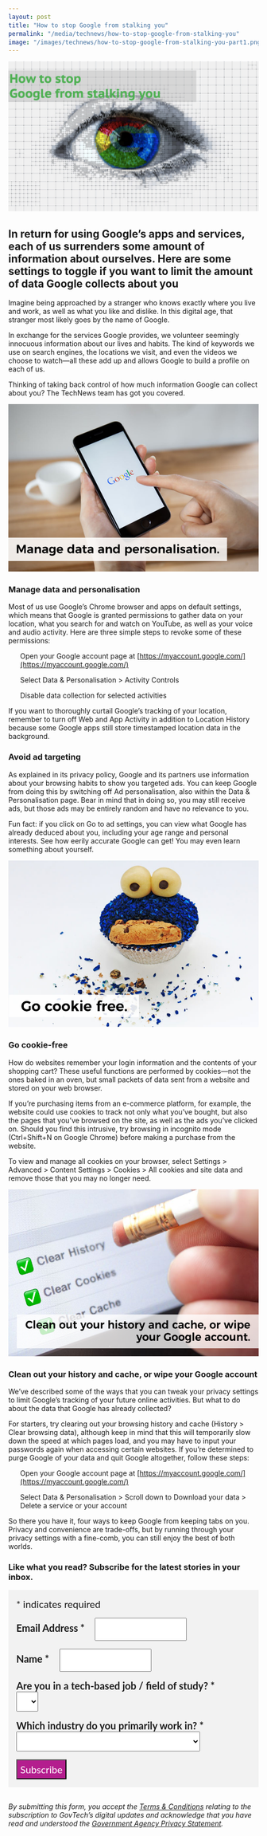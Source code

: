 ```yaml
---
layout: post
title: "How to stop Google from stalking you"
permalink: "/media/technews/how-to-stop-google-from-stalking-you"
image: "/images/technews/how-to-stop-google-from-stalking-you-part1.png"
---
```

     
![How to stop Google from stalking you](/images/technews/how-to-stop-google-from-stalking-you-part1.png)

In return for using Google’s apps and services, each of us surrenders some amount of information about ourselves. Here are some settings to toggle if you want to limit the amount of data Google collects about you
---

Imagine being approached by a stranger who knows exactly where you live and work, as well as what you like and dislike. In this digital age, that stranger most likely goes by the name of Google.

In exchange for the services Google provides, we volunteer seemingly innocuous information about our lives and habits. The kind of keywords we use on search engines, the locations we visit, and even the videos we choose to watch—all these add up and allows Google to build a profile on each of us. 

Thinking of taking back control of how much information Google can collect about you? The TechNews team has got you covered.

![How to stop Google from stalking you](/images/technews/how-to-stop-google-from-stalking-you-part2.png)

### **Manage data and personalisation**

Most of us use Google’s Chrome browser and apps on default settings, which means that Google is granted permissions to gather data on your location, what you search for and watch on YouTube, as well as your voice and audio activity. Here are three simple steps to revoke some of these permissions:

1. Open your Google account page at [https://myaccount.google.com/](https://myaccount.google.com/)

2. Select Data & Personalisation > Activity Controls

3. Disable data collection for selected activities

If you want to thoroughly curtail Google’s tracking of your location, remember to turn off Web and App Activity in addition to Location History because some Google apps still store timestamped location data in the background. 

### **Avoid ad targeting**

As explained in its privacy policy, Google and its partners use information about your browsing habits to show you targeted ads. You can keep Google from doing this by switching off Ad personalisation, also within the Data & Personalisation page. Bear in mind that in doing so, you may still receive ads, but those ads may be entirely random and have no relevance to you. 

Fun fact: if you click on Go to ad settings, you can view what Google has already deduced about you, including your age range and personal interests. See how eerily accurate Google can get! You may even learn something about yourself.  

![How to stop Google from stalking you](/images/technews/how-to-stop-google-from-stalking-you-part4.png)

### **Go cookie-free**

How do websites remember your login information and the contents of your shopping cart? These useful functions are performed by cookies—not the ones baked in an oven, but small packets of data sent from a website and stored on your web browser.

If you’re purchasing items from an e-commerce platform, for example, the website could use cookies to track not only what you’ve bought, but also the pages that you’ve browsed on the site, as well as the ads you’ve clicked on. Should you find this intrusive, try browsing in incognito mode (Ctrl+Shift+N on Google Chrome) before making a purchase from the website.

To view and manage all cookies on your browser, select Settings > Advanced > Content Settings > Cookies > All cookies and site data and remove those that you may no longer need.

![How to stop Google from stalking you](/images/technews/how-to-stop-google-from-stalking-you-part5.png)

### **Clean out your history and cache, or wipe your Google account**

We’ve described some of the ways that you can tweak your privacy settings to limit Google’s tracking of your future online activities. But what to do about the data that Google has already collected?
 
For starters, try clearing out your browsing history and cache (History > Clear browsing data), although keep in mind that this will temporarily slow down the speed at which pages load, and you may have to input your passwords again when accessing certain websites. If you’re determined to purge Google of your data and quit Google altogether, follow these steps:

1. Open your Google account page at [https://myaccount.google.com/](https://myaccount.google.com/)

2. Select Data & Personalisation > Scroll down to Download your data > Delete a service or your account

So there you have it, four ways to keep Google from keeping tabs on you. Privacy and convenience are trade-offs, but by running through your privacy settings with a fine-comb, you can still enjoy the best of both worlds. 


### **Like what you read? Subscribe for the latest stories in your inbox.**

<!-- Begin Mailchimp Signup Form -->
<link href="//cdn-images.mailchimp.com/embedcode/classic-10_7.css" rel="stylesheet" type="text/css">
<style type="text/css">
#mc_embed_signup {
	background: #f2f2f2; 
	clear: left; 
	font: 20px Lato,sans-serif;
	margin-bottom: 16px;
	padding: 16px;
	display: inline-block;
}
#mc_embed_signup .indicates-required {
        margin-bottom: 16px;
}
#mc_embed_signup .mc-field-group {
        margin-bottom: 16px;
	margin-right: 16px;
	width: inherit;
}
ul, li{
    list-style:none;
    list-style-type:none;
}
label {
        font-weight: bold;
	margin-bottom: 16px;
	margin-right: 16px;
}
input {
        height: 40px;
}
select {
        height: 40px;
}
option {
        font:20px Lato,sans-serif;
	height: 40px;
}
input[type='radio'] {
  height: 14px;
  width: 14px;
  vertical-align: middle;
  margin-right: 14px;
  margin-left: 4px;
}
#mc_embed_signup .button {
        background-color: #B41E8E;
	font:20px Lato,sans-serif;
        color: #ffffff;
}
#mc_embed_signup form {
    padding: 0;
}	
</style>
<div id="mc_embed_signup">
<form action="https://tech.us16.list-manage.com/subscribe/post?u=9326ff42459737140a6baa881&amp;id=8b7e185878" method="post" id="mc-embedded-subscribe-form" name="mc-embedded-subscribe-form" class="validate" target="_blank" novalidate>
    <div id="mc_embed_signup_scroll">
	
<div class="indicates-required">
	<span class="asterisk">*</span> indicates required
</div>
<div class="mc-field-group">
	<label for="mce-EMAIL"
	       >Email Address  <span class="asterisk">*</span>
</label>
	<input 
	       type="email" 
	       value="" 
	       name="EMAIL" 
	       class="required email" 
	       id="mce-EMAIL"
	/>
</div>
<div class="mc-field-group">
	<label for="mce-FNAME"
	       >Name  <span class="asterisk">*</span>
</label>
	<input 
	       type="text" 
	       value="" 
	       name="FNAME" 
	       class="required" 
	       id="mce-FNAME"
	/>
</div>
<div class="mc-field-group">
	<label for="mce-TECH"
	       >Are you in a tech-based job / field of study?  
	       <span class="asterisk">*</span>
</label>
	<select name="TECH" class="required" id="mce-TECH">
	<option value=""></option>
	<option value="Yes">Yes</option>
	<option value="No">No</option>
</select>
</div>
<div class="mc-field-group">
	<label for="mce-INDUSTRY"
	       >Which industry do you primarily work in?  <span class="asterisk">*</span>
</label>
	<select name="INDUSTRY" class="required" id="mce-INDUSTRY">
	<option value=""></option>
	<option value="Manufacturing - Energy &amp; Chemicals">Manufacturing - Energy &amp; Chemicals</option>
<option value="Manufacturing - Precision Engineering">Manufacturing - Precision Engineering</option>
<option value="Manufacturing - Marine &amp; Offshore">Manufacturing - Marine &amp; Offshore</option>
<option value="Manufacturing - Aerospace">Manufacturing - Aerospace</option>
<option value="Manufacturing - Electronics">Manufacturing - Electronics</option>
<option value="Built Environment - Construction &amp; Architecture">Built Environment - Construction &amp; Architecture</option>
<option value="Built Environment - Real Estate">Built Environment - Real Estate</option>
<option value="Built Environment - Cleaning">Built Environment - Cleaning</option>
<option value="Built Environment - Security">Built Environment - Security</option>
<option value="Trade &amp; Connectivity - Logistics">Trade &amp; Connectivity - Logistics</option>
<option value="Trade &amp; Connectivity - Transportation">Trade &amp; Connectivity - Transportation</option>
<option value="Trade &amp; Connectivity - Wholesale Trade">Trade &amp; Connectivity - Wholesale Trade</option>
<option value="Essential Services - Healthcare">Essential Services - Healthcare</option>
<option value="Essential Services - Education">Essential Services - Education</option>
<option value="Professional Services - Professional &amp; Consulting Services">Professional Services - Professional &amp; Consulting Services</option>
<option value="Professional Services - Financial Services">Professional Services - Financial Services</option>
<option value="Professional Services - Infocomm, Technology &amp; Media">Professional Services - Infocomm, Technology &amp; Media</option>
<option value="Lifestyle - Food &amp; Beverage">Lifestyle - Food &amp; Beverage</option>
<option value="Lifestyle - Retail">Lifestyle - Retail</option>
<option value="Lifestyle - Hotels &amp; Tourism">Lifestyle - Hotels &amp; Tourism</option>
<option value="Lifestyle - Food Manufacturing">Lifestyle - Food Manufacturing</option>
<option value="Government">Government</option>
<option value="Other Industry">Other Industry</option>
<option value="Not Applicable">Not Applicable</option>
	</select>
</div>
	<div id="mce-responses" class="clear">
		<div class="response" id="mce-error-response" style="display:none"></div>
		<div class="response" id="mce-success-response" style="display:none"></div>
	</div>    <!-- real people should not fill this in and expect good things - do not remove this or risk form bot signups-->
    <div style="position: absolute; left: -5000px; font:20px Lato,sans-serif;" aria-hidden="true"><input type="text" name="b_9326ff42459737140a6baa881_8b7e185878" tabindex="-1" value=""></div>
    <div class="clear"><input type="submit" value="Subscribe" name="subscribe" id="mc-embedded-subscribe" class="button"></div>
    </div> 
</form>
</div>
<!--End mc_embed_signup-->

*By submitting this form, you accept the [Terms & Conditions](https://www.tech.gov.sg/files/GovTech-Subscription-Terms-Conditions-2021.pdf) relating to the subscription to GovTech’s digital updates and acknowledge that you have read and understood the [Government Agency Privacy Statement](https://www.tech.gov.sg/privacy/).*

